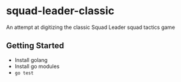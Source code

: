# squad-leader-classic

An attempt at digitizing the classic Squad Leader squad tactics game

## Getting Started

- Install golang
- Install go modules
- `go test`
